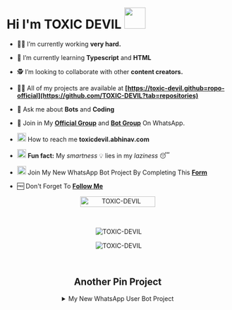 # Hi I'm TOXIC DEVIL&nbsp;<a href="Hey"><img src="https://raw.githubusercontent.com/TOXIC-DEVIL/TOXIC-DEVIL/TOXIC-DEVIL-OFFICIAL/media/Hi.gif" width="48px"></a>

- 🧑‍🏫 I’m currently working **very hard.**

- 📖 I’m currently learning **Typescript** and **HTML**

- 🕵️ I’m looking to collaborate with other **content creators.**

- 👨‍💻 All of my projects are available at
                   **[https://toxic-devil.github=ropo-official](https://github.com/TOXIC-DEVIL?tab=repositories)**

- 💬 Ask me about **Bots** and **Coding**

- 🦜 Join in My **[Official Group](https://chat.whatsapp.com/KMHpUACludA5XIcPncFkl1)** and **[Bot Group](https://chat.whatsapp.com/Dt8hkeRksp29Cybh4AUSwm)** On WhatsApp.

- <img alt="TOXIC-DEVIL" src="https://github.com/TOXIC-DEVIL/TOXIC-DEVIL/blob/TOXIC-DEVIL-OFFICIAL/media/Gmail.svg" width="20vw" /> How to reach me **toxicdevil.abhinav.com**

- <img alt="TOXIC-DEVIL" src="https://github.com/TOXIC-DEVIL/TOXIC-DEVIL/blob/TOXIC-DEVIL-OFFICIAL/media/coin.gif" width="20vw" /> **Fun fact:** My *smartness* 💡 lies in my *laziness* 😴

- <img alt="TOXIC-DEVIL" src="Handshake.gif" width="20vw" /> Join My New WhatsApp Bot Project By Completing This **[Form](https://docs.google.com/forms/d/e/1FAIpQLSeAYqKWdr9KvLte4t9OM7jNXLv965UELGt0VVE-MJ4JlAdYZw/viewform?usp=pp_url)**

- 🆓 Don't Forget To **[Follow Me](https://github.com/TOXIC-DEVIL)**

<p align="center"> <a href="TOXIC-DEVIL"><img width="170px" height="24" src="https://komarev.com/ghpvc/?username=TOXIC-DEVIL&label=PROFILE%20VISITORS&color=green&style=flat-square" alt="TOXIC-DEVIL" /></a> </p><br> 


<div align="center">
<p>&nbsp;<img align="center" src="https://github-readme-stats.vercel.app/api?username=TOXIC-DEVIL&show_icons=true&theme=nightowl" alt="TOXIC-DEVIL" /></p>

<p>&nbsp;<img align="center" src="https://github-readme-stats.vercel.app/api/top-langs/?username=TOXIC-DEVIL&theme=algolia&layout=compact&langs_count=10&hide_border=true&show_icons=true" alt="TOXIC-DEVIL"/></p></a><br> 

## Another Pin Project
<details>
  <summary>My New WhatsApp User Bot Project</summary>
   <a href="https://github.com/TOXIC-DEVIL/Felix-Userbot">
    <img src="https://github-readme-stats.vercel.app/api/pin/?username=TOXIC-DEVIL&repo=Felix-Userbot">
  </a>

<!---
</details>
